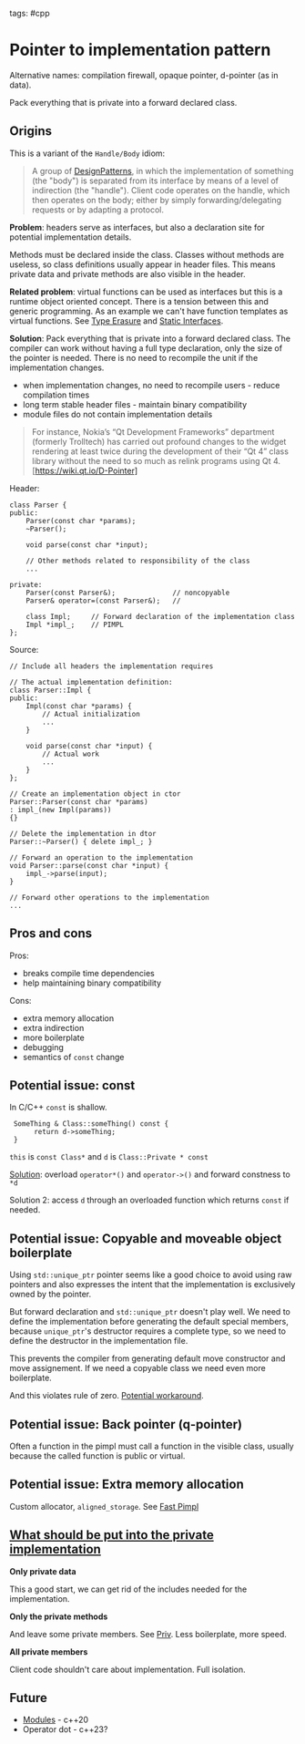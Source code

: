 tags: #cpp

Pointer to implementation pattern
=================================

Alternative names: compilation firewall, opaque pointer, d-pointer (as
in data).

Pack everything that is private into a forward declared class.

Origins
-------

This is a variant of the `Handle/Body` idiom:

> A group of [DesignPatterns], in which the implementation of something
> (the "body") is separated from its interface by means of a level of
> indirection (the "handle"). Client code operates on the handle, which
> then operates on the body; either by simply forwarding/delegating
> requests or by adapting a protocol.

**Problem**: headers serve as interfaces, but also a declaration site
for potential implementation details.

Methods must be declared inside the class. Classes without methods are
useless, so class definitions usually appear in header files. This means
private data and private methods are also visible in the header.

**Related problem**: virtual functions can be used as interfaces but
this is a runtime object oriented concept. There is a tension between
this and generic programming. As an example we can't have function
templates as virtual functions. See [Type Erasure] and [Static
Interfaces].

**Solution**: Pack everything that is private into a forward declared
class. The compiler can work without having a full type declaration,
only the size of the pointer is needed. There is no need to recompile
the unit if the implementation changes.

-   when implementation changes, no need to recompile users - reduce
    compilation times
-   long term stable header files - maintain binary compatibility
-   module files do not contain implementation details

> For instance, Nokia’s “Qt Development Frameworks” department (formerly
> Trolltech) has carried out profound changes to the widget rendering at
> least twice during the development of their “Qt 4” class library
> without the need to so much as relink programs using Qt 4.
> [https://wiki.qt.io/D-Pointer]

Header:

    class Parser {
    public:
        Parser(const char *params);
        ~Parser();

        void parse(const char *input);

        // Other methods related to responsibility of the class
        ...

    private:
        Parser(const Parser&);              // noncopyable
        Parser& operator=(const Parser&);   //

        class Impl;     // Forward declaration of the implementation class
        Impl *impl_;    // PIMPL
    };

Source:

    // Include all headers the implementation requires

    // The actual implementation definition:
    class Parser::Impl {
    public:
        Impl(const char *params) {
            // Actual initialization
            ...
        }

        void parse(const char *input) {
            // Actual work
            ...
        }
    };

    // Create an implementation object in ctor
    Parser::Parser(const char *params)
    : impl_(new Impl(params))
    {}

    // Delete the implementation in dtor
    Parser::~Parser() { delete impl_; }

    // Forward an operation to the implementation
    void Parser::parse(const char *input) {
        impl_->parse(input);
    }

    // Forward other operations to the implementation
    ...

Pros and cons
-------------

Pros:

-   breaks compile time dependencies
-   help maintaining binary compatibility

Cons:

-   extra memory allocation
-   extra indirection
-   more boilerplate
-   debugging
-   semantics of `const` change

Potential issue: const
----------------------

In C/C++ `const` is shallow.

     SomeThing & Class::someThing() const {
          return d->someThing;
     }

`this` is `const Class*` and `d` is `Class::Private * const`

[Solution][]: overload `operator*()` and `operator->()` and forward
constness to `*d`

Solution 2: access `d` through an overloaded function which returns
`const` if needed.

Potential issue: Copyable and moveable object boilerplate
---------------------------------------------------------

Using `std::unique_ptr` pointer seems like a good choice to avoid using
raw pointers and also expresses the intent that the implementation is
exclusively owned by the pointer.

But forward declaration and `std::unique_ptr` doesn't play well. We need
to define the implementation before generating the default special
members, because `unique_ptr`'s destructor requires a complete type, so
we need to define the destructor in the implementation file.

This prevents the compiler from generating default move constructor and
move assignement. If we need a copyable class we need even more
boilerplate.

And this violates rule of zero. [Potential workaround].

Potential issue: Back pointer (q-pointer)
-----------------------------------------

Often a function in the pimpl must call a function in the visible class,
usually because the called function is public or virtual.

Potential issue: Extra memory allocation
----------------------------------------

Custom allocator, `aligned_storage`. See [Fast Pimpl]

[What should be put into the private implementation]
----------------------------------------------------

**Only private data**

This a good start, we can get rid of the includes needed for the
implementation.

**Only the private methods**

And leave some private members. See [Priv]. Less boilerplate, more
speed.

**All private members**

Client code shouldn't care about implementation. Full isolation.

Future
------

-   [Modules] - c++20
-   Operator dot - c++23?

  [DesignPatterns]: https://wiki.c2.com/?HandleBodyPattern
  [Type Erasure]: https://www.artima.com/articles/on-the-tension-between-object-oriented-and-generic-programming-in-c
  [Static Interfaces]: https://www.fluentcpp.com/2017/05/16/what-the-crtp-brings-to-code/
  [https://wiki.qt.io/D-Pointer]: https://wiki.qt.io/D-Pointer
  [Solution]: https://marcmutz.wordpress.com/translated-articles/pimp-my-pimpl-reloaded/
  [Potential workaround]: https://oliora.github.io/2015/12/29/pimpl-and-rule-of-zero.html
  [Fast Pimpl]: https://www.cppstories.com/2018/01/pimpl/#fast-pimpl
  [What should be put into the private implementation]: https://herbsutter.com/gotw/_100/
  [Priv]: https://yairchu.github.io/posts/the-priv-idiom
  [Modules]: https://en.cppreference.com/w/cpp/language/modules
